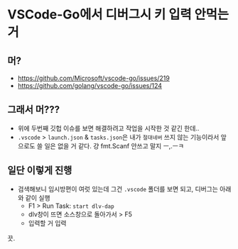 # VSCode-Go에서 디버그시 키 입력 안먹는 거

## 머?
* https://github.com/Microsoft/vscode-go/issues/219
* https://github.com/golang/vscode-go/issues/124

## 그래서 머???
* 위에 두번째 깃헙 이슈를 보면 해결하려고 작업을 시작한 것 같긴 한데..
* `.vscode` > `launch.json` & `tasks.json`은 내가 `절대네버` 쓰지 않는 기능이라서 앞으로도 쓸 일은 없을 거 같다. 걍 fmt.Scanf 안쓰고 말지 ㅡ,.ㅡㅋ

## 일단 이렇게 진행
* 검색해보니 임시방편이 여럿 있는데 그건 `.vscode` 폴더를 보면 되고, 디버그는 아래와 같이 실행
    * F1 > Run Task: `start dlv-dap`
    * dlv창이 뜨면 소스창으로 돌아가서 > F5
    * 입력할 거 입력

끗.
